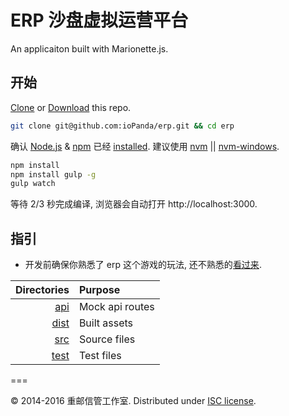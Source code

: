 ERP 沙盘虚拟运营平台
====================

An applicaiton built with Marionette.js.

## 开始
[Clone](https://github.com/ioPanda/erp.git) or [Download](https://github.com/ioPanda/erp/archive/master.zip) this repo.

```sh
git clone git@github.com:ioPanda/erp.git && cd erp
```

确认 [Node.js](http://nodejs.org/) & [npm](https://www.npmjs.org/) 已经
[installed](http://nodejs.org/download/).
建议使用 [nvm](https://github.com/creationix/nvm) || [nvm-windows](https://github.com/coreybutler/nvm-windows).

```sh
npm install 
npm install gulp -g
gulp watch
```

等待 2/3 秒完成编译, 浏览器会自动打开 http://localhost:3000.

## 指引

- 开发前确保你熟悉了 erp 这个游戏的玩法, 还不熟悉的[看过来](172.22.1.124:8080/erpx).

| Directories | Purpose |
| ---:|:--- |
| [api](./api) | Mock api routes |
| [dist](./dist) | Built assets |
| [src](./src) | Source files |
| [test](./test) | Test files |


===

&copy; 2014-2016 重邮信管工作室. 
Distributed under [ISC license](LICENSE.md).
